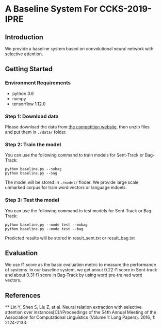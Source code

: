 # A Baseline System For CCKS-2019-IPRE

## Introduction
We provide a baseline system based on convolutional neural network with selective attention.

## Getting Started
### Environment Requirements
- python 3.6
- numpy
- tensorflow 1.12.0
### Step 1: Download data
Please download the data from [the competition website](https://biendata.com/competition/ccks_2019_ipre/data/), then unzip files and put them in `./data/` folder.

### Step 2: Train the model
You can use the following command to train models for Sent-Track or Bag-Track:
```
python baseline.py --nobag 
python baseline.py --bag
```
The model will be stored in `./model/` floder. We provide large scale unmarked corpus for train word vectors or language mdoels.
### Step 3: Test the model
You can use the following command to test models for Sent-Track or Bag-Track:
```
python baseline.py --mode test --nobag 
python baseline.py --mode test --bag
```
Predicted results will be stored in result_sent.txt or result_bag.txt
## Evaluation
We use f1 score as the basic evaluation metric to measure the performance of systems. In our baseline system, we get anout 0.22 f1 score in Sent-track and about 0.31 f1 score in Bag-Track by using word pre-trained word vectors.
## References
** Lin Y, Shen S, Liu Z, et al. Neural relation extraction with selective attention over instances[C]//Proceedings of the 54th Annual Meeting of the Association for Computational Linguistics (Volume 1: Long Papers). 2016, 1: 2124-2133.
